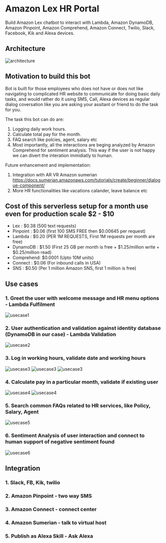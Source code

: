 # Amazon Lex HR Portal
Build Amazon Lex chatbot to interact with Lambda, Amazon DynamoDB, Amazon Pinpoint, Amazon Comprehend, Amazon Connect, Twilio, Slack, Facebook, Kik and Alexa devices.

## Architecture
![architecture](images/readme/hrbot.png)

## Motivation to build this bot
Bot is built for those employees who does not have or does not like navigating to complicated HR website to communicate for doing basic daily tasks, and would rather do it using SMS, Call, Alexa devices as regular dialog coversation like you are asking your assitant or friend to do the task for you.

The task this bot can do are:

1. Logging daily work hours.
2. Calculate total pay for the month.
3. FAQ search like polcies, agent, salary etc
4. Most importantly, all the interactions are beging analyzed by Amazon Comprehend for sentiment analysis. This way if the user is not happy we can divert the interation immidiatly to human.

Future enhancement and implementation:
1. Integration with AR VR Amazon sumerian https://docs.sumerian.amazonaws.com/tutorials/create/beginner/dialogue-component/
2. More HR functionalities like vacations calander, leave balance etc

## Cost of this serverless setup for a month use even for production scale $2 - $10
- Lex       :   $0.38 (500 text requests)
- Pinpoint  : 	$0.06 (first 100 SMS FREE then $0.00645 per request)
- Lambda    :   $0.20 (PER 1M REQUESTS, First 1M requests per month are free)
- DynamoDB  :   $1.50 (First 25 GB per month is free + $1.25/million write + $0.25/million read)
- Comprehend:   $0.0001 (Upto 10M units)
- Connect   :   $0.06 (For inbound calls in USA)
- SNS       :   $0.50 (Per 1 million Amazon SNS, first 1 million is free)

## Use cases
### 1. Greet the user with welcome message and HR menu options - Lambda Fulfilment
![usecase1](images/usecase1/usecase1.png=10)
### 2. User authentication and validation against identity database (DynamoDB in our case) - Lambda Validation
![usecase2](images/usecase2/usercase2.png)
### 3. Log in working hours, validate date and working hours
![usecase3](images/usecase3/usecase3.png)
![usecase3](images/usecase3/usecase3dateval.png)
![usecase3](images/usecase3/usercase3hoursval.png)
### 4. Calculate pay in a particular month, validate if existing user
![usecase4](images/usecase4/usecase4.png)
![usecase4](images/usecase4/usecase4userval.png)
### 5. Search common FAQs related to HR services, like Policy, Salary, Agent
![usecase5](images/usecase5/usecase5.png)
### 6. Sentiment Analysis of user interaction and connect to human support of negative sentiment found
![usecase6](images/usecase6/usecase6.png)
## Integration
### 1. Slack, FB, Kik, twilio

### 2. Amazon Pinpoint - two way SMS

### 3. Amazon Connect - connect center

### 4. Amazon Sumerian - talk to virtual host

### 5. Publish as Alexa Skill - Ask Alexa
